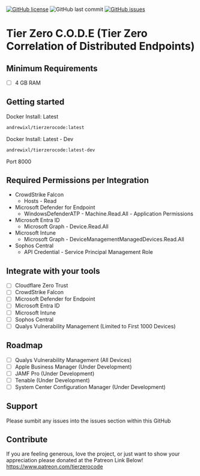 <a href="https://github.com/andrewixl/tierzerocode/blob/master/LICENSE"><img alt="GitHub license" src="https://img.shields.io/github/license/andrewixl/tierzerocode"></a>
<img alt="GitHub last commit" src="https://img.shields.io/github/last-commit/andrewixl/tierzerocode">
<a href="https://github.com/andrewixl/tierzerocode/issues"><img alt="GitHub issues" src="https://img.shields.io/github/issues/andrewixl/tierzerocode"></a>

# Tier Zero C.O.D.E (Tier Zero Correlation of Distributed Endpoints)

## Minimum Requirements
- [ ] 4 GB RAM

## Getting started

Docker Install: Latest
```bash
andrewixl/tierzerocode:latest
```

Docker Install: Latest - Dev
```bash
andrewixl/tierzerocode:latest-dev
```

Port 8000

## Required Permissions per Integration
- CrowdStrike Falcon
    - Hosts - Read
- Microsoft Defender for Endpoint
    - WindowsDefenderATP - Machine.Read.All - Application Permissions
- Microsoft Entra ID
    - Microsoft Graph - Device.Read.All
- Microsoft Intune
    - Microsoft Graph - DeviceManagementManagedDevices.Read.All
- Sophos Central
    - API Credential - Service Principal Management Role

## Integrate with your tools

- [ ] Cloudflare Zero Trust
- [ ] CrowdStrike Falcon
- [ ] Microsoft Defender for Endpoint
- [ ] Microsoft Entra ID
- [ ] Microsoft Intune
- [ ] Sophos Central
- [ ] Qualys Vulnerability Management (Limited to First 1000 Devices)

## Roadmap
- [ ] Qualys Vulnerability Management (All Devices)
- [ ] Apple Business Manager (Under Development)
- [ ] JAMF Pro (Under Development)
- [ ] Tenable (Under Development)
- [ ] System Center Configuration Manager (Under Development)

## Support
Please sumbit any issues into the issues section within this GitHub

## Contribute
If you are feeling generous, love the project, or just want to show your appreciation please donated at the Patreon Link Below!
https://www.patreon.com/tierzerocode

<!-- ## Collaborate with your team

- [ ] [Invite team members and collaborators](https://docs.gitlab.com/ee/user/project/members/)
- [ ] [Create a new merge request](https://docs.gitlab.com/ee/user/project/merge_requests/creating_merge_requests.html)
- [ ] [Automatically close issues from merge requests](https://docs.gitlab.com/ee/user/project/issues/managing_issues.html#closing-issues-automatically)
- [ ] [Enable merge request approvals](https://docs.gitlab.com/ee/user/project/merge_requests/approvals/)
- [ ] [Set auto-merge](https://docs.gitlab.com/ee/user/project/merge_requests/merge_when_pipeline_succeeds.html)

## Test and Deploy

Use the built-in continuous integration in GitLab.

- [ ] [Get started with GitLab CI/CD](https://docs.gitlab.com/ee/ci/quick_start/index.html)
- [ ] [Analyze your code for known vulnerabilities with Static Application Security Testing (SAST)](https://docs.gitlab.com/ee/user/application_security/sast/)
- [ ] [Deploy to Kubernetes, Amazon EC2, or Amazon ECS using Auto Deploy](https://docs.gitlab.com/ee/topics/autodevops/requirements.html)
- [ ] [Use pull-based deployments for improved Kubernetes management](https://docs.gitlab.com/ee/user/clusters/agent/)
- [ ] [Set up protected environments](https://docs.gitlab.com/ee/ci/environments/protected_environments.html)

***

# Editing this README

When you're ready to make this README your own, just edit this file and use the handy template below (or feel free to structure it however you want - this is just a starting point!). Thanks to [makeareadme.com](https://www.makeareadme.com/) for this template.

## Suggestions for a good README

Every project is different, so consider which of these sections apply to yours. The sections used in the template are suggestions for most open source projects. Also keep in mind that while a README can be too long and detailed, too long is better than too short. If you think your README is too long, consider utilizing another form of documentation rather than cutting out information.

## Name
Choose a self-explaining name for your project.

## Description
Let people know what your project can do specifically. Provide context and add a link to any reference visitors might be unfamiliar with. A list of Features or a Background subsection can also be added here. If there are alternatives to your project, this is a good place to list differentiating factors.

## Badges
On some READMEs, you may see small images that convey metadata, such as whether or not all the tests are passing for the project. You can use Shields to add some to your README. Many services also have instructions for adding a badge.

## Visuals
Depending on what you are making, it can be a good idea to include screenshots or even a video (you'll frequently see GIFs rather than actual videos). Tools like ttygif can help, but check out Asciinema for a more sophisticated method.

## Installation
Within a particular ecosystem, there may be a common way of installing things, such as using Yarn, NuGet, or Homebrew. However, consider the possibility that whoever is reading your README is a novice and would like more guidance. Listing specific steps helps remove ambiguity and gets people to using your project as quickly as possible. If it only runs in a specific context like a particular programming language version or operating system or has dependencies that have to be installed manually, also add a Requirements subsection.

## Usage
Use examples liberally, and show the expected output if you can. It's helpful to have inline the smallest example of usage that you can demonstrate, while providing links to more sophisticated examples if they are too long to reasonably include in the README.

## Support
Tell people where they can go to for help. It can be any combination of an issue tracker, a chat room, an email address, etc.

## Roadmap
If you have ideas for releases in the future, it is a good idea to list them in the README.

## Contributing
State if you are open to contributions and what your requirements are for accepting them.

For people who want to make changes to your project, it's helpful to have some documentation on how to get started. Perhaps there is a script that they should run or some environment variables that they need to set. Make these steps explicit. These instructions could also be useful to your future self.

You can also document commands to lint the code or run tests. These steps help to ensure high code quality and reduce the likelihood that the changes inadvertently break something. Having instructions for running tests is especially helpful if it requires external setup, such as starting a Selenium server for testing in a browser.

## Authors and acknowledgment
Show your appreciation to those who have contributed to the project.

## License
For open source projects, say how it is licensed.

## Project status
If you have run out of energy or time for your project, put a note at the top of the README saying that development has slowed down or stopped completely. Someone may choose to fork your project or volunteer to step in as a maintainer or owner, allowing your project to keep going. You can also make an explicit request for maintainers. -->
